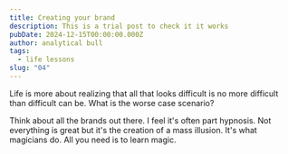 ```yaml
---
title: Creating your brand
description: This is a trial post to check it it works
pubDate: 2024-12-15T00:00:00.000Z
author: analytical bull
tags:
  - life lessons
slug: "04"
---
```


Life is more about realizing that all that looks difficult is no more difficult than difficult can be. What is the worse case scenario?

Think about all the brands out there. I feel it's often part hypnosis. Not everything is great but it's the creation of a mass illusion. It's what magicians do. All you need is to learn magic.
